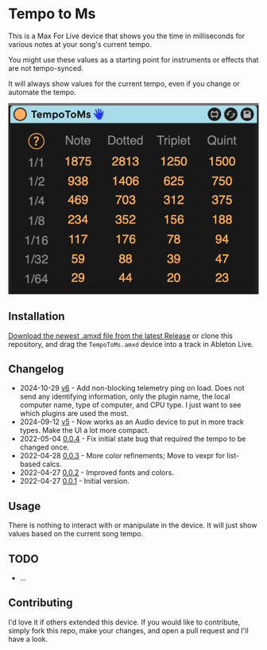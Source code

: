 # Tempo to Ms

This is a Max For Live device that shows you the time in milliseconds for various notes at your song's current tempo.

You might use these values as a starting point for instruments or effects that are not tempo-synced.

It will always show values for the current tempo, even if you change or automate the tempo.

![How it Looks](images/device.png)

## Installation

[Download the newest .amxd file from the latest Release](https://github.com/zsteinkamp/m4l-TempoToMs/releases) or clone this repository, and drag the `TempoToMs.amxd` device into a track in Ableton Live.

## Changelog

* 2024-10-29 [v6](https://github.com/zsteinkamp/m4l-TempoToMs/releases/download/v6/TempoToMs-v6.amxd) - Add non-blocking telemetry ping on load. Does not send any identifying information, only the plugin name, the local computer name, type of computer, and CPU type. I just want to see which plugins are used the most.
* 2024-09-12 [v5](https://github.com/zsteinkamp/m4l-TempoToMs/releases/download/v5/TempoToMs-v5.amxd) - Now works as an Audio device to put in more track types. Make the UI a lot more compact.
* 2022-05-04 [0.0.4](https://github.com/zsteinkamp/m4l-TempoToMs/raw/main/frozen/TempoToMs-0.0.4.amxd) - Fix initial state bug that required the tempo to be changed once.
* 2022-04-28 [0.0.3](https://github.com/zsteinkamp/m4l-TempoToMs/raw/main/frozen/TempoToMs-0.0.3.amxd) - More color refinements; Move to vexpr for list-based calcs.
* 2022-04-27 [0.0.2](https://github.com/zsteinkamp/m4l-TempoToMs/raw/main/frozen/TempoToMs-0.0.2.amxd) - Improved fonts and colors.
* 2022-04-27 [0.0.1](https://github.com/zsteinkamp/m4l-TempoToMs/raw/main/frozen/TempoToMs-0.0.1.amxd) - Initial version.

## Usage

There is nothing to interact with or manipulate in the device. It will just show values based on the current song tempo.

## TODO

* ...

## Contributing

I'd love it if others extended this device. If you would like to contribute, simply fork this repo, make your changes, and open a pull request and I'll have a look.
